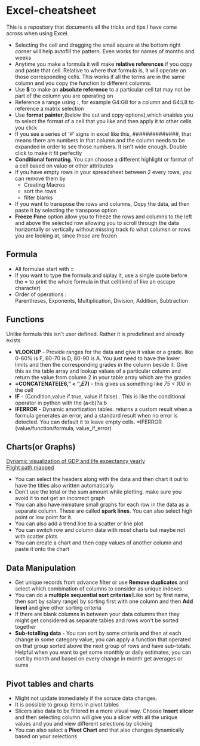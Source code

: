 # Excel-cheatsheet
This is a repository that documents all the tricks and tips I have come across when using Excel.

* Selecting the cell and dragging the small square at the bottom right corner will help autofill the pattern. Even works for names of months and weeks
* Anytime you make a formula it will make **relative references** if you copy and paste that cell. Relative to where that formula is, it will operate on those corresponding cells. This works if all the terms are in the same column and you copy the function to different columns.
* Use **$** to make an **absolute reference** to a particular cell tat may not be part of the column you are operating on
* Reference a range using **:**, for example G4:G8 for a column and G4:L8 to reference a matrix selection
* Use **format painter**,(below the cut and copy options),which enables you to select the format of a cell that you like and then apply it to other cells you click
* If you see a series of '#' signs in excel like this, ##############, that means there are numbers in that column and the column needs to be expanded in order to see those numbers. It isn't wide enough. Double click to make it fit perfectly
* **Conditional formating**. You can choose a different highlight or format of a cell based on value or other attributes
* If you have empty rows in your spreadsheet between 2 every rows, you can remove them by 
   * Creating Macros
   * sort the rows
   * filter blanks
* If you want to transpose the rows and columns, Copy the data, ad then paste it by selecting the transpose option 
* **Freeze Pane** option allow you to freeze the rows and columns to the left and above the selected row allowing you to scroll through the data horizontally or vertically without missing track fo what columsn or rows you are looking at, since those are frozen


## Formula

* All formulae start with **=**
* If you want to type the formula and siplay it, use a single quote before the = to print the whole formula in that cell(kind of like an escape character)
* Order of operations : Parentheses, Exponents, Multiplication, Division, Addition, Subtraction


## Functions

Unlike formula this isn't user defined. Rather it is predefined and already exists

* **VLOOKUP** - Provide ranges for the data and give it value or a grade. like 0-60% is F, 60-70 is D, 80-90 is A. You just need to have the lower limits and then the corresponding grades in the column beside it. Give this as the table array and lookup values of a particular column and return the value from column 2 in your table array which are the grades
* **=CONCATENATE($E$6," < ",$E$7)** - this gives us something like *75 < 100* in the cell
* **IF** - (Condition,value if true, value if false) . This is like the conditional operator in python with the (a<b)?a:b
* **IFERROR** - Dynamic amortization tables. returns a custom result when a formula generates an error, and a standard result when no error is detected. You can default it to leave empty cells. =IFERROR (value/function/formula, value_if_error)


## Charts(or Graphs)

[Dynamic visualization of GDP and life expectancy yearly](http://www.gapminder.org/world/)    
[Flight path mapped](http://www.aaronkoblin.com/)      

* You can select the headers along with the data and then chart it out to have the titles also written automatically
* Don't use the total or the sum amount while plotting. make sure you avoid it to not get an incorrect graph
* You can also have miniature small graphs for each row in the data as a separate column. These are called **spark lines**. You can also select high point or low point for it.
* You can also add a trend line to a scatter or line plot
* You can switch row and column data with most charts but maybe not with scatter plots
* You can create a chart and then copy values of another column and paste it onto the chart 


## Data Manipulation

* Get unique records from advance filter or use **Remove duplicates** and select which combination of columns to consider as unique indexes
* You can do a **multiple sequential sort criterias**(Like sort by first name, then sort by salary range) by sorting first with one column and then **Add level** and give other sorting criteria
* If there are blank columns in between your data columns then they might get considered as separate tables and rows won't be sorted together
* **Sub-totalling data** - You can sort by some criteria and then at each change in some category value, you can apply a function that operated on that group sorted above the next group of rows and have sub-totals. Helpful when you want to get some monthly or daily estimates, you can sort by month and based on every change in month get averages or sums


## Pivot tables and charts

* Might not update immediately if the soruce data changes.  
* It is possible to group items in pivot tables
* Slicers also data to be filtered in a more visual way. Choose **Insert slicer** and then selecting column will give you a slicer with all the unique values and you and view different selections by clicking
* You can also select a **Pivot Chart** and that also changes dynamically based on your selections 








